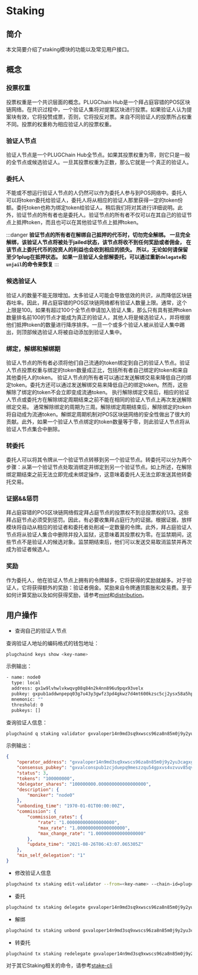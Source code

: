 # Staking

## 简介

本文简要介绍了staking模块的功能以及常见用户接口。

## 概念

### 投票权重

投票权重是一个共识层面的概念。PLUGChain Hub是一个拜占庭容错的POS区块链网络。在共识过程中，一个验证人集将对提案区块进行投票。如果验证人认为提案块有效，它将投赞成票，否则，它将投反对票。来自不同验证人的投票所占权重不同。投票的权重称为相应验证人的投票权重。

### 验证人节点

验证人节点是一个PLUGChain Hub全节点。如果其投票权重为零，则它只是一般的全节点或候选验证人。一旦其投票权重为正数，那么它就是一个真正的验证人。

### 委托人

不能或不想运行验证人节点的人仍然可以作为委托人参与到POS网络中。委托人可以将token委托给验证人，委托人将从相应的验证人那里获得一定的token份额。委托token也称为绑定token给验证人。稍后我们将对其进行详细说明。此外，验证节点的所有者也是委托人。验证节点的所有者不仅可以在其自己的验证节点上抵押token，而且也可以在其他验证节点上抵押token。

:::danger
**验证节点的所有者在解绑自己抵押的代币时，切勿完全解绑。 一旦完全解绑，该验证人节点将被处于jailed状态，该节点将收不到任何奖励或者佣金， 在该节点上委托代币的投资人的利益也会收到相应的损失。 所以，无论如何请保留至少1plug在抵押状态。**
**如果一旦验证人全部解委托，可以通过重新`delegate`和`unjail`的命令来恢复**
:::

### 候选验证人

验证人的数量不能无限增加。太多验证人可能会导致低效的共识，从而降低区块链吞吐率。因此，拜占庭容错的POS区块链网络都有验证人数量上限。通常，这个上限是100。如果有超过100个全节点申请加入验证人集，那么只有具有抵押token数量排名前100的节点才能成为真正的验证人，其他人将是候选验证人，并将根据他们抵押token的数量进行降序排序。一旦一个或多个验证人被从验证人集中踢出，则顶部候选验证人将被自动添加到验证人集中。

### 绑定，解绑和解绑期

验证人节点的所有者必须将他们自己流通的token绑定到自己的验证人节点。验证人节点投票权重与绑定的token数量成正比，包括所有者自己绑定的token和来自其他委托人的token。
验证人节点的所有者可以通过发送解绑交易来降低自己的绑定token。委托方还可以通过发送解绑交易来降低自己的绑定token。然而，这些解除了绑定的token不会立即变成流通token。
执行解除绑定交易后，相应的验证人节点或委托方在解除绑定周期结束之前不能在相同的验证人节点上再次发送解除绑定交易。
通常解除绑定的周期为三周。解除绑定周期结束后，解除绑定的token将自动成为流通token。解绑定周期机制对POS区块链网络的安全性做出了很大的贡献。此外，如果一个验证人节点绑定的token数量等于零，则此验证人节点将从验证人节点集合中删除。

### 转委托

委托人可以将其令牌从一个验证节点转移到另一个验证节点。转委托可以分为两个步骤：从第一个验证节点处取消绑定并绑定到另一个验证节点。如上所述，在解除绑定期结束之前无法立即完成未绑定操作，这意味着委托人无法立即发送其他转委托交易。

### 证据&&惩罚

拜占庭容错的POS区块链网络假定拜占庭节点的投票权不到总投票权的1/3。这些拜占庭节点必须受到惩罚。因此，有必要收集拜占庭行为的证据。根据证据，放样模块将自动从相应的验证者和委托者处削减一定数量的令牌。此外，拜占庭验证人节点将从验证人集合中删除并投入监狱，这意味着其投票权为零。在监禁期间，这些节点不是验证人的候选对象。监禁期结束后，他们可以发送交易取消监禁并再次成为验证者候选人。

### 奖励

作为委托人，他在验证人节点上拥有的令牌越多，它将获得的奖励就越多。对于验证人，它将获得额外的奖励：验证者佣金。奖励来自令牌通货膨胀和交易费。至于如何计算奖励以及如何获得奖励，请参考[mint](mint.md)和[distribution](distribution.md)。

## 用户操作

- 查询自己的验证人节点

查询验证人地址的编码格式的钱包地址：

```bash
plugchaind keys show <key-name>
```

 示例输出：

  ```bash
  - name: node0
    type: local
    address: gx1w9lvhwlvkwqvg08q84n2k4nn896u9pqx93velx
    pubkey: gxpub1addwnpepq03g7u43y3gwfz3pd4gkwz7d4mt600kzsc5cj2ysx58a5hp84qyduxtw28r
    mnemonic: ""
    threshold: 0
    pubkeys: []
  ```

查询验证人信息：

```bash
plugchaind q staking validator gxvaloper14n9md3sq9xwscs96za8n85m0j9y2yu3cagxgke
```

 示例输出：

```json
{
    "operator_address": "gxvaloper14n9md3sq9xwscs96za8n85m0j9y2yu3cagxgke",
    "consensus_pubkey": "gxvalconspub1zcjduepq9meszzqu54gpxvs4vzvuv85qvv5ef0egz3sde0ps4dvktcv77uds0kkhgf",
    "status": 3,
    "tokens": "100000000",
    "delegator_shares": "100000000.000000000000000000",
    "description": {
        "moniker": "node0"
    },
    "unbonding_time": "1970-01-01T00:00:00Z",
    "commission": {
        "commission_rates": {
            "rate": "1.000000000000000000",
            "max_rate": "1.000000000000000000",
            "max_change_rate": "1.000000000000000000"
        },
        "update_time": "2021-08-26T06:43:07.065305Z"
    },
    "min_self_delegation": "1"
}
```

- 修改验证人信息

```bash
plugchaind tx staking edit-validator --from=<key-name> --chain-id=plugchain --fees=20plug --commission-rate=0.15 --moniker=<new-name>
```

- 委托

```bash
plugchaind tx staking delegate gxvaloper14n9md3sq9xwscs96za8n85m0j9y2yu3cagxgke 1000plug --chain-id=plugchain --from=<key-name> --fees=20plug
```

- 解绑

```bash
plugchaind tx staking unbond gxvaloper14n9md3sq9xwscs96za8n85m0j9y2yu3cagxgke 1000plug --chain-id=plugchain --from=<key-name> --fees=20plug
```

- 转委托

```bash
plugchaind tx staking redelegate gxvaloper14n9md3sq9xwscs96za8n85m0j9y2yu3cagxgke gxvaloper1l2rsakp388kuv9k8qzq6lrm9taddae7fpx59wm 100plug --from mykey --chain-id=plugchain --from=<key-name> --fees=20plug
```

对于其它Staking相关的命令，请参考[stake-cli](../cli-client/staking.md)
